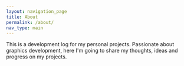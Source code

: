 ```yaml
---
layout: navigation_page
title: About
permalink: /about/
nav_type: main
---
```


This is a development log for my personal projects. 
Passionate about graphics development, here I'm going to share my thoughts, ideas and progress on my projects.
